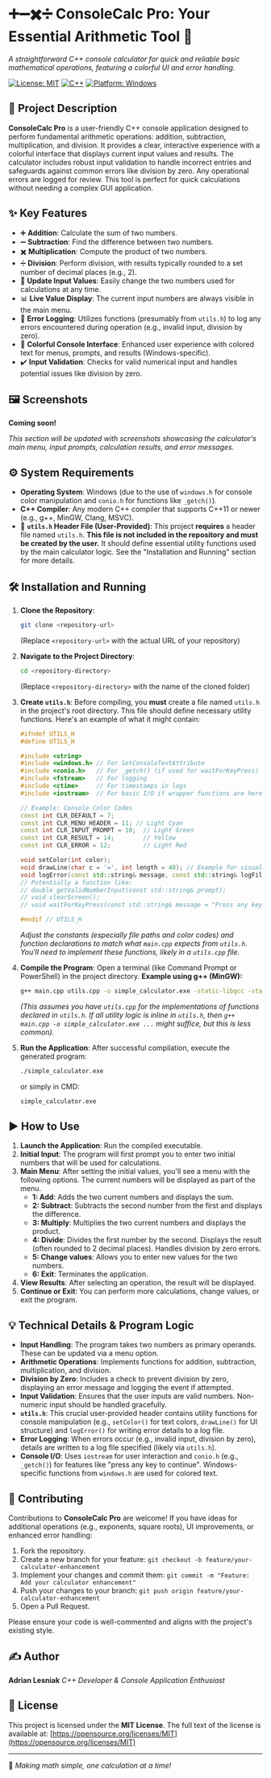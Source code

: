 # ➕➖✖️➗ ConsoleCalc Pro: Your Essential Arithmetic Tool 🔢
_A straightforward C++ console calculator for quick and reliable basic mathematical operations, featuring a colorful UI and error handling._

[![License: MIT](https://img.shields.io/badge/License-MIT-yellow.svg)](https://opensource.org/licenses/MIT)
[![C++](https://img.shields.io/badge/Language-C%2B%2B-blue.svg)](https://isocpp.org/)
[![Platform: Windows](https://img.shields.io/badge/Platform-Windows-lightgrey.svg)](https://www.microsoft.com/windows)

## 📝 Project Description

**ConsoleCalc Pro** is a user-friendly C++ console application designed to perform fundamental arithmetic operations: addition, subtraction, multiplication, and division. It provides a clear, interactive experience with a colorful interface that displays current input values and results. The calculator includes robust input validation to handle incorrect entries and safeguards against common errors like division by zero. Any operational errors are logged for review. This tool is perfect for quick calculations without needing a complex GUI application.

## ✨ Key Features

*   ➕ **Addition**: Calculate the sum of two numbers.
*   ➖ **Subtraction**: Find the difference between two numbers.
*   ✖️ **Multiplication**: Compute the product of two numbers.
*   ➗ **Division**: Perform division, with results typically rounded to a set number of decimal places (e.g., 2).
*   🔄 **Update Input Values**: Easily change the two numbers used for calculations at any time.
*   📊 **Live Value Display**: The current input numbers are always visible in the main menu.
*   📄 **Error Logging**: Utilizes functions (presumably from `utils.h`) to log any errors encountered during operation (e.g., invalid input, division by zero).
*   🌈 **Colorful Console Interface**: Enhanced user experience with colored text for menus, prompts, and results (Windows-specific).
*   ✔️ **Input Validation**: Checks for valid numerical input and handles potential issues like division by zero.

## 🖼️ Screenshots

**Coming soon!**

_This section will be updated with screenshots showcasing the calculator's main menu, input prompts, calculation results, and error messages._

## ⚙️ System Requirements

*   **Operating System**: Windows (due to the use of `windows.h` for console color manipulation and `conio.h` for functions like `_getch()`).
*   **C++ Compiler**: Any modern C++ compiler that supports C++11 or newer (e.g., g++, MinGW, Clang, MSVC).
*   📄 **`utils.h` Header File (User-Provided)**: This project **requires** a header file named `utils.h`. **This file is not included in the repository and must be created by the user.** It should define essential utility functions used by the main calculator logic. See the "Installation and Running" section for more details.

## 🛠️ Installation and Running

1.  **Clone the Repository**:
    ```bash
    git clone <repository-url>
    ```
    (Replace `<repository-url>` with the actual URL of your repository)

2.  **Navigate to the Project Directory**:
    ```bash
    cd <repository-directory>
    ```
    (Replace `<repository-directory>` with the name of the cloned folder)

3.  **Create `utils.h`**:
    Before compiling, you **must** create a file named `utils.h` in the project's root directory. This file should define necessary utility functions. Here's an example of what it might contain:
    ```cpp
    #ifndef UTILS_H
    #define UTILS_H

    #include <string>
    #include <windows.h> // For SetConsoleTextAttribute
    #include <conio.h>   // For _getch() (if used for waitForKeyPress)
    #include <fstream>   // For logging
    #include <ctime>     // For timestamps in logs
    #include <iostream>  // For basic I/O if wrapper functions are here

    // Example: Console Color Codes
    const int CLR_DEFAULT = 7;
    const int CLR_MENU_HEADER = 11; // Light Cyan
    const int CLR_INPUT_PROMPT = 10;  // Light Green
    const int CLR_RESULT = 14;        // Yellow
    const int CLR_ERROR = 12;         // Light Red

    void setColor(int color);
    void drawLine(char c = '=', int length = 40); // Example for visual separation
    void logError(const std::string& message, const std::string& logFilePath = "calculator_errors.log");
    // Potentially a function like:
    // double getValidNumberInput(const std::string& prompt);
    // void clearScreen();
    // void waitForKeyPress(const std::string& message = "Press any key to continue...");

    #endif // UTILS_H
    ```
    *Adjust the constants (especially file paths and color codes) and function declarations to match what `main.cpp` expects from `utils.h`. You'll need to implement these functions, likely in a `utils.cpp` file.*

4.  **Compile the Program**:
    Open a terminal (like Command Prompt or PowerShell) in the project directory.
    **Example using g++ (MinGW):**
    ```bash
    g++ main.cpp utils.cpp -o simple_calculator.exe -static-libgcc -static-libstdc++
    ```
    *(This assumes you have `utils.cpp` for the implementations of functions declared in `utils.h`. If all utility logic is inline in `utils.h`, then `g++ main.cpp -o simple_calculator.exe ...` might suffice, but this is less common).*

5.  **Run the Application**:
    After successful compilation, execute the generated program:
    ```bash
    ./simple_calculator.exe
    ```
    or simply in CMD:
    ```bash
    simple_calculator.exe
    ```

## ▶️ How to Use

1.  **Launch the Application**: Run the compiled executable.
2.  **Initial Input**: The program will first prompt you to enter two initial numbers that will be used for calculations.
3.  **Main Menu**: After setting the initial values, you'll see a menu with the following options. The current numbers will be displayed as part of the menu.
    *   **1: Add**: Adds the two current numbers and displays the sum.
    *   **2: Subtract**: Subtracts the second number from the first and displays the difference.
    *   **3: Multiply**: Multiplies the two current numbers and displays the product.
    *   **4: Divide**: Divides the first number by the second. Displays the result (often rounded to 2 decimal places). Handles division by zero errors.
    *   **5: Change values**: Allows you to enter new values for the two numbers.
    *   **6: Exit**: Terminates the application.
4.  **View Results**: After selecting an operation, the result will be displayed.
5.  **Continue or Exit**: You can perform more calculations, change values, or exit the program.

## 💡 Technical Details & Program Logic

*   **Input Handling**: The program takes two numbers as primary operands. These can be updated via a menu option.
*   **Arithmetic Operations**: Implements functions for addition, subtraction, multiplication, and division.
*   **Division by Zero**: Includes a check to prevent division by zero, displaying an error message and logging the event if attempted.
*   **Input Validation**: Ensures that the user inputs are valid numbers. Non-numeric input should be handled gracefully.
*   **`utils.h`**: This crucial user-provided header contains utility functions for console manipulation (e.g., `setColor()` for text colors, `drawLine()` for UI structure) and `logError()` for writing error details to a log file.
*   **Error Logging**: When errors occur (e.g., invalid input, division by zero), details are written to a log file specified (likely via `utils.h`).
*   **Console I/O**: Uses `iostream` for user interaction and `conio.h` (e.g., `_getch()`) for features like "press any key to continue". Windows-specific functions from `windows.h` are used for colored text.

## 🤝 Contributing

Contributions to **ConsoleCalc Pro** are welcome! If you have ideas for additional operations (e.g., exponents, square roots), UI improvements, or enhanced error handling:

1.  Fork the repository.
2.  Create a new branch for your feature: `git checkout -b feature/your-calculator-enhancement`
3.  Implement your changes and commit them: `git commit -m "Feature: Add your calculator enhancement"`
4.  Push your changes to your branch: `git push origin feature/your-calculator-enhancement`
5.  Open a Pull Request.

Please ensure your code is well-commented and aligns with the project's existing style.

## ✍️ Author

**Adrian Lesniak**
_C++ Developer & Console Application Enthusiast_

## 📃 License

This project is licensed under the **MIT License**.
The full text of the license is available at: [https://opensource.org/licenses/MIT](https://opensource.org/licenses/MIT)

---
🧮 _Making math simple, one calculation at a time!_
